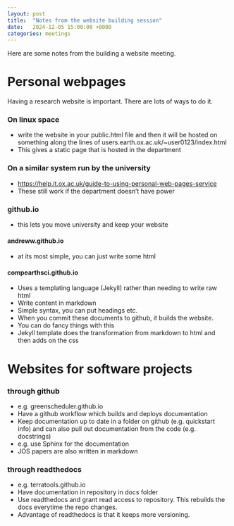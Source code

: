 ```yaml
---
layout: post
title:  "Notes from the website building session"
date:   2024-12-05 15:00:00 +0000
categories: meetings
---
```

Here are some notes from the building a website meeting.

# Personal webpages
Having a research website is important. There are lots of ways to do it.
### On linux space
- write the website in your public.html file and then it will be hosted on something along the lines of users.earth.ox.ac.uk/~user0123/index.html
-	This gives a static page that is hosted in the department

### On a similar system run by the university
-	https://help.it.ox.ac.uk/guide-to-using-personal-web-pages-service
-	These still work if the department doesn’t have power

### github.io
-	this lets you move university and keep your website
####	andreww.github.io
-	at its most simple, you can just write some html
####	compearthsci.github.io
-	Uses a templating language (Jekyll) rather than needing to write raw html
-	Write content in markdown
-	Simple syntax, you can put headings etc.
-	When you commit these documents to github, it builds the website.
-	You can do fancy things with this
-	Jekyll template does the transformation from markdown to html and then adds on the css


# Websites for software projects
### through github
- e.g. greenscheduler.github.io
- Have a github workflow which builds and deploys documentation
- Keep documentation up to date in a folder on github (e.g. quickstart info) and can also pull out documentation from the code (e.g. docstrings)
- e.g. use Sphinx for the documentation
- JOS papers are also written in markdown
### through readthedocs
- e.g. terratools.github.io
- Have documentation in repository in docs folder
- Use readthedocs and grant read access to repository. This rebuilds the docs everytime the repo changes.
- Advantage of readthedocs is that it keeps more versioning.


